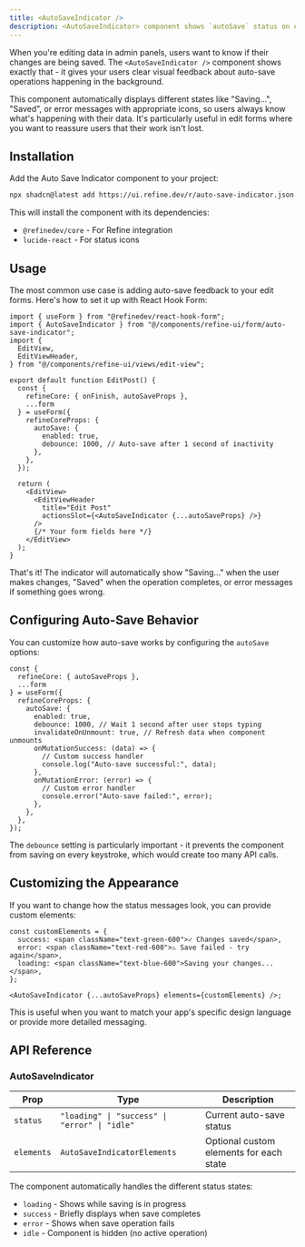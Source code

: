 ```yaml
---
title: <AutoSaveIndicator />
description: <AutoSaveIndicator> component shows `autoSave` status on edit actions.
---
```


When you're editing data in admin panels, users want to know if their changes are being saved. The `<AutoSaveIndicator />` component shows exactly that - it gives your users clear visual feedback about auto-save operations happening in the background.

This component automatically displays different states like "Saving...", "Saved", or error messages with appropriate icons, so users always know what's happening with their data. It's particularly useful in edit forms where you want to reassure users that their work isn't lost.

## Installation

Add the Auto Save Indicator component to your project:

```bash
npx shadcn@latest add https://ui.refine.dev/r/auto-save-indicator.json
```

This will install the component with its dependencies:

- `@refinedev/core` - For Refine integration
- `lucide-react` - For status icons

## Usage

The most common use case is adding auto-save feedback to your edit forms. Here's how to set it up with React Hook Form:

```tsx
import { useForm } from "@refinedev/react-hook-form";
import { AutoSaveIndicator } from "@/components/refine-ui/form/auto-save-indicator";
import {
  EditView,
  EditViewHeader,
} from "@/components/refine-ui/views/edit-view";

export default function EditPost() {
  const {
    refineCore: { onFinish, autoSaveProps },
    ...form
  } = useForm({
    refineCoreProps: {
      autoSave: {
        enabled: true,
        debounce: 1000, // Auto-save after 1 second of inactivity
      },
    },
  });

  return (
    <EditView>
      <EditViewHeader
        title="Edit Post"
        actionsSlot={<AutoSaveIndicator {...autoSaveProps} />}
      />
      {/* Your form fields here */}
    </EditView>
  );
}
```

That's it! The indicator will automatically show "Saving..." when the user makes changes, "Saved" when the operation completes, or error messages if something goes wrong.

## Configuring Auto-Save Behavior

You can customize how auto-save works by configuring the `autoSave` options:

```tsx
const {
  refineCore: { autoSaveProps },
  ...form
} = useForm({
  refineCoreProps: {
    autoSave: {
      enabled: true,
      debounce: 1000, // Wait 1 second after user stops typing
      invalidateOnUnmount: true, // Refresh data when component unmounts
      onMutationSuccess: (data) => {
        // Custom success handler
        console.log("Auto-save successful:", data);
      },
      onMutationError: (error) => {
        // Custom error handler
        console.error("Auto-save failed:", error);
      },
    },
  },
});
```

The `debounce` setting is particularly important - it prevents the component from saving on every keystroke, which would create too many API calls.

## Customizing the Appearance

If you want to change how the status messages look, you can provide custom elements:

```tsx
const customElements = {
  success: <span className="text-green-600">✓ Changes saved</span>,
  error: <span className="text-red-600">⚠ Save failed - try again</span>,
  loading: <span className="text-blue-600">Saving your changes...</span>,
};

<AutoSaveIndicator {...autoSaveProps} elements={customElements} />;
```

This is useful when you want to match your app's specific design language or provide more detailed messaging.

## API Reference

### AutoSaveIndicator

| Prop       | Type                                          | Description                             |
| ---------- | --------------------------------------------- | --------------------------------------- |
| `status`   | `"loading" \| "success" \| "error" \| "idle"` | Current auto-save status                |
| `elements` | `AutoSaveIndicatorElements`                   | Optional custom elements for each state |

The component automatically handles the different status states:

- `loading` - Shows while saving is in progress
- `success` - Briefly displays when save completes
- `error` - Shows when save operation fails
- `idle` - Component is hidden (no active operation)
